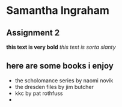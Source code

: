 # Samantha Ingraham
## Assignment 2
**this text is very bold**
*this text is sorta slanty*
## here are some books i enjoy
- the scholomance series by naomi novik
- the dresden files by jim butcher
- kkc by pat rothfuss
- 
